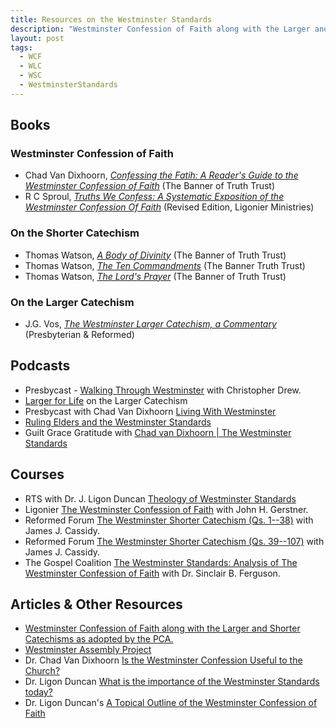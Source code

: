 ```yaml
---
title: Resources on the Westminster Standards
description: "Westminster Confession of Faith along with the Larger and Shorter Catechisms"
layout: post
tags:
  - WCF
  - WLC
  - WSC
  - WestminsterStandards
---
```


## Books

### Westminster Confession of Faith

- Chad Van Dixhoorn, [_Confessing the Fatih: A Reader's Guide to the Westminster Confession of Faith_](/notes/books/confessing-the-faith-9781848714045/) (The Banner of Truth Trust)
- R C Sproul, [_Truths We Confess: A Systematic Exposition of the Westminster Confession Of Faith_](/notes/books/truths-we-confess-9781642891621/) (Revised Edition, Ligonier Ministries)

### On the Shorter Catechism

- Thomas Watson, [_A Body of Divinity_](/notes/books/a-body-of-divinity-9780851511443/) (The Banner of Truth Trust)
- Thomas Watson, [_The Ten Commandments_](/notes/books/the-ten-commandments-9780851516813/) (The Banner Truth Trust)
- Thomas Watson, [_The Lord's Prayer_](/notes/books/the-lords-prayer-9780851516646/) (The Banner of Truth Trust)

### On the Larger Catechism

- J.G. Vos, [_The Westminster Larger Catechism, a Commentary_](/notes/books/the-westminster-larger-catechism-9780875525143/) (Presbyterian & Reformed)

## Podcasts

- Presbycast - [Walking Through Westminster](https://presbycast.libsyn.com/size/5/?search=walking+through+westminster) with Christopher Drew.
- [Larger for Life](https://largerforlife.podbean.com) on the Larger Catechism
- Presbycast with Chad Van Dixhoorn [Living With Westminster](/notes/podcasts/presbycast/living-with-westminster-chad-van-dixhoorn/)
- [Ruling Elders and the Westminster Standards](/notes/podcasts/opc-ruling-elder-podcast/ruling-elders-and-the-westminster-standards/)
- Guilt Grace Gratitude with [Chad van Dixhoorn | The Westminster Standards](https://podcasters.spotify.com/pod/show/gggpodcast/episodes/Chad-van-Dixhoorn--The-Westminster-Standards-emoq2g)
 
## Courses

- RTS with Dr. J. Ligon Duncan [Theology of Westminster Standards](https://subsplash.com/reformtheosem_copy/media/ms/+2jqp73k)
- Ligonier [The Westminster Confession of Faith](https://www.ligonier.org/learn/series/westminster-confession-of-faith) with John H. Gerstner.
- Reformed Forum [The Westminster Shorter Catechism (Qs. 1--38)](https://reformedforum.org/courses/the-westminster-shorter-catechism/) with James J. Cassidy.
- Reformed Forum [The Westminster Shorter Catechism (Qs. 39--107)](https://reformedforum.org/courses/westminster-shorter-catechism-q-39-107/) with James J. Cassidy.
- The Gospel Coalition [The Westminster Standards: Analysis of The Westminster Confession of Faith](https://www.thegospelcoalition.org/course/the-westminster-standards/) with Dr. Sinclair B. Ferguson.

## Articles & Other Resources

- [Westminster Confession of Faith along with the Larger and Shorter Catechisms as adopted by the PCA.](https://www.pcaac.org/bco/westminster-confession/)
- [Westminster Assembly Project](https://westminsterassembly.org/)
- Dr. Chad Van Dixhoorn [Is the Westminster Confession Useful to the Church?](https://rts.edu/resources/wisdom-wednesday-with-dr-chad-van-dixhoorn/)
- Dr. Ligon Duncan [What is the importance of the Westminster Standards today?](https://rts.edu/resources/what-is-the-importance-of-the-westminster-standards-today/)
- Dr. Ligon Duncan's [A Topical Outline of the Westminster Confession of Faith](https://ligonduncan.com/a-topical-outline-of-the-westminster-confession-of-faith/)
